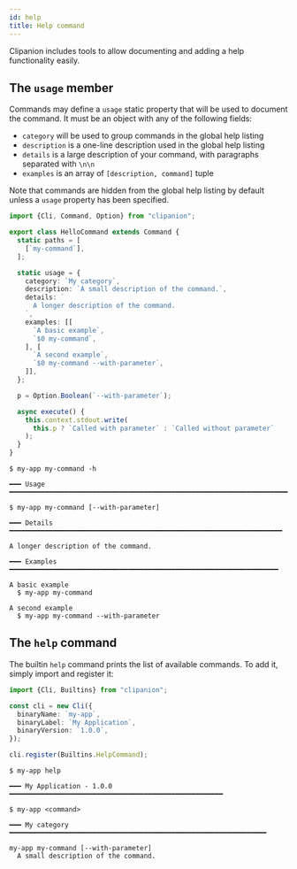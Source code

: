 ```yaml
---
id: help
title: Help command
---
```


Clipanion includes tools to allow documenting and adding a help functionality easily.

## The `usage` member

Commands may define a `usage` static property that will be used to document the command. It must be an object with any of the following fields:

- `category` will be used to group commands in the global help listing
- `description` is a one-line description used in the global help listing
- `details` is a large description of your command, with paragraphs separated with `\n\n`
- `examples` is an array of `[description, command]` tuple

Note that commands are hidden from the global help listing by default unless a `usage` property has been specified.

```ts
import {Cli, Command, Option} from "clipanion";

export class HelloCommand extends Command {
  static paths = [
    [`my-command`],
  ];

  static usage = {
    category: `My category`,
    description: `A small description of the command.`,
    details: `
      A longer description of the command.
    `,
    examples: [[
      `A basic example`,
      `$0 my-command`,
    ], [
      `A second example`,
      `$0 my-command --with-parameter`,
    ]],
  };

  p = Option.Boolean(`--with-parameter`);

  async execute() {
    this.context.stdout.write(
      this.p ? `Called with parameter` : `Called without parameter`
    );
  }
}
```

```
$ my-app my-command -h
```

```
━━━ Usage ━━━━━━━━━━━━━━━━━━━━━━━━━━━━━━━━━━━━━━━━━━━━━━━━━━━━━━━━━━━━━━━━━━━━━━━

$ my-app my-command [--with-parameter]

━━━ Details ━━━━━━━━━━━━━━━━━━━━━━━━━━━━━━━━━━━━━━━━━━━━━━━━━━━━━━━━━━━━━━━━━━━━━

A longer description of the command.

━━━ Examples ━━━━━━━━━━━━━━━━━━━━━━━━━━━━━━━━━━━━━━━━━━━━━━━━━━━━━━━━━━━━━━━━━━━━

A basic example
  $ my-app my-command

A second example
  $ my-app my-command --with-parameter
```

## The `help` command

The builtin `help` command prints the list of available commands. To add it, simply import and register it:

```ts
import {Cli, Builtins} from "clipanion";

const cli = new Cli({
  binaryName: `my-app`,
  binaryLabel: `My Application`,
  binaryVersion: `1.0.0`,
});

cli.register(Builtins.HelpCommand);
```

```
$ my-app help
```

```
━━━ My Application - 1.0.0 ━━━━━━━━━━━━━━━━━━━━━━━━━━━━━━━━━━━━━━━━━━━━━━━━━━━━━━

$ my-app <command>

━━━ My category ━━━━━━━━━━━━━━━━━━━━━━━━━━━━━━━━━━━━━━━━━━━━━━━━━━━━━━━━━━━━━━━━━

my-app my-command [--with-parameter]
  A small description of the command.
```
